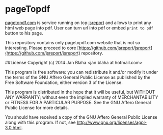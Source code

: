 pageTopdf
========

[pagetopdf.com](http://pagetopdf.com) is service running on top [jsreport](http://jsreport.net) and allows to print any html web page into pdf. User can turn url into pdf or embed `print to pdf` button to his page.

This repository contains only pagetopdf.com website that is not so interesting. Please proceed to core [https://github.com/jsreport/jsreport](https://github.com/jsreport/jsreport) repository.


##License
Copyright (c) 2014 Jan Blaha <jan.blaha at hotmail.com>

This program is free software: you can redistribute it and/or modify it under the terms of the GNU Affero General Public License as published by the Free Software Foundation, either version 3 of the License.

This program is distributed in the hope that it will be useful, but WITHOUT ANY WARRANTY; without even the implied warranty of MERCHANTABILITY or FITNESS FOR A PARTICULAR PURPOSE. See the GNU Affero General Public License for more details.

You should have received a copy of the GNU Affero General Public License along with this program. If not, see http://www.gnu.org/licenses/agpl-3.0.html.

